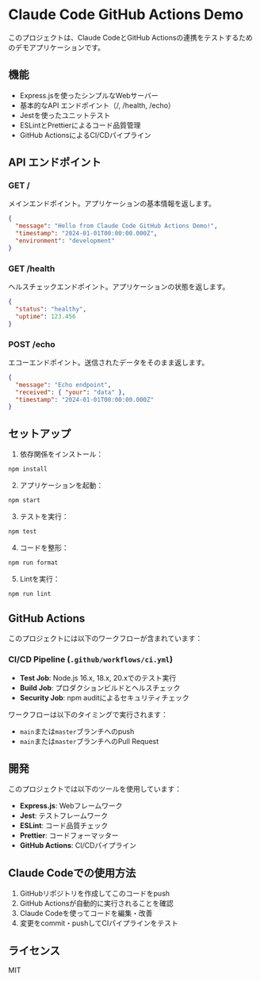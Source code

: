 # Claude Code GitHub Actions Demo

このプロジェクトは、Claude CodeとGitHub Actionsの連携をテストするためのデモアプリケーションです。

## 機能

- Express.jsを使ったシンプルなWebサーバー
- 基本的なAPI エンドポイント（/, /health, /echo）
- Jestを使ったユニットテスト
- ESLintとPrettierによるコード品質管理
- GitHub ActionsによるCI/CDパイプライン

## API エンドポイント

### GET /
メインエンドポイント。アプリケーションの基本情報を返します。

```json
{
  "message": "Hello from Claude Code GitHub Actions Demo!",
  "timestamp": "2024-01-01T00:00:00.000Z",
  "environment": "development"
}
```

### GET /health
ヘルスチェックエンドポイント。アプリケーションの状態を返します。

```json
{
  "status": "healthy",
  "uptime": 123.456
}
```

### POST /echo
エコーエンドポイント。送信されたデータをそのまま返します。

```json
{
  "message": "Echo endpoint",
  "received": { "your": "data" },
  "timestamp": "2024-01-01T00:00:00.000Z"
}
```

## セットアップ

1. 依存関係をインストール：
```bash
npm install
```

2. アプリケーションを起動：
```bash
npm start
```

3. テストを実行：
```bash
npm test
```

4. コードを整形：
```bash
npm run format
```

5. Lintを実行：
```bash
npm run lint
```

## GitHub Actions

このプロジェクトには以下のワークフローが含まれています：

### CI/CD Pipeline (`.github/workflows/ci.yml`)

- **Test Job**: Node.js 16.x, 18.x, 20.xでのテスト実行
- **Build Job**: プロダクションビルドとヘルスチェック
- **Security Job**: npm auditによるセキュリティチェック

ワークフローは以下のタイミングで実行されます：
- `main`または`master`ブランチへのpush
- `main`または`master`ブランチへのPull Request

## 開発

このプロジェクトでは以下のツールを使用しています：

- **Express.js**: Webフレームワーク
- **Jest**: テストフレームワーク
- **ESLint**: コード品質チェック
- **Prettier**: コードフォーマッター
- **GitHub Actions**: CI/CDパイプライン

## Claude Codeでの使用方法

1. GitHubリポジトリを作成してこのコードをpush
2. GitHub Actionsが自動的に実行されることを確認
3. Claude Codeを使ってコードを編集・改善
4. 変更をcommit・pushしてCIパイプラインをテスト

## ライセンス

MIT